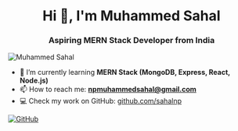 <h1 align="center">Hi 👋, I'm Muhammed Sahal</h1>
<h3 align="center">Aspiring MERN Stack Developer from India</h3>

<p align="left"> <img src="https://komarev.com/ghpvc/?username=sahalnp&label=Profile%20views&color=0e75b6&style=flat" alt="Muhammed Sahal" /> </p>

- 🌱 I’m currently learning **MERN Stack (MongoDB, Express, React, Node.js)**
- 📫 How to reach me: **npmuhammedsahal@gmail.com**
- 💻 Check my work on GitHub: [github.com/sahalnp](https://github.com/sahalnp)

<div>
  <a href="https://github.com/sahalnp" target="_blank">
    <img src="https://img.shields.io/badge/GitHub-100000?style=for-the-badge&logo=github&logoColor=white" alt="GitHub" />
  </a>
</div>
